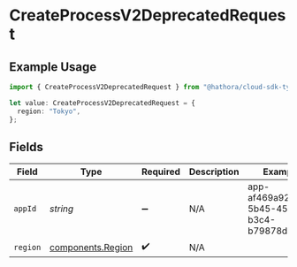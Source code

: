 # CreateProcessV2DeprecatedRequest

## Example Usage

```typescript
import { CreateProcessV2DeprecatedRequest } from "@hathora/cloud-sdk-typescript/models/operations";

let value: CreateProcessV2DeprecatedRequest = {
  region: "Tokyo",
};
```

## Fields

| Field                                                  | Type                                                   | Required                                               | Description                                            | Example                                                |
| ------------------------------------------------------ | ------------------------------------------------------ | ------------------------------------------------------ | ------------------------------------------------------ | ------------------------------------------------------ |
| `appId`                                                | *string*                                               | :heavy_minus_sign:                                     | N/A                                                    | app-af469a92-5b45-4565-b3c4-b79878de67d2               |
| `region`                                               | [components.Region](../../models/components/region.md) | :heavy_check_mark:                                     | N/A                                                    |                                                        |